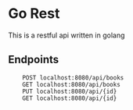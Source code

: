 # Go Rest

This is a restful api written in golang

## Endpoints

```text
    POST localhost:8080/api/books
    GET localhost:8080/api/books
    PUT localhost:8080/api/{id}
    GET localhost:8080/api/{id}
```

